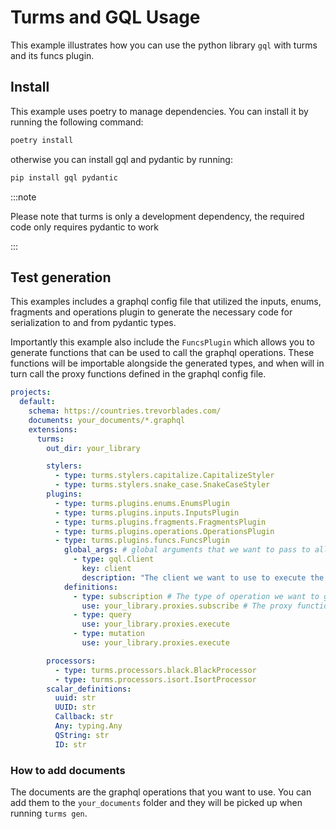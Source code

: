 # Turms and GQL Usage

This example illustrates how you can use the python library `gql`
with turms and its funcs plugin.

## Install

This example uses poetry to manage dependencies. You can install it
by running the following command:

```bash
poetry install
```

otherwise you can install gql and pydantic by running:

```bash
pip install gql pydantic
```

:::note

Please note that turms is only a development dependency, the required code only
requires pydantic to work

:::

## Test generation

This examples includes a graphql config file that utilized the inputs, enums,
fragments and operations plugin to generate the necessary code for serialization
to and from pydantic types.

Importantly this example also include the `FuncsPlugin` which allows you to
generate functions that can be used to call the graphql operations. These functions
will be importable alongside the generated types, and when will in turn call the
proxy functions defined in the graphql config file.

```yaml
projects:
  default:
    schema: https://countries.trevorblades.com/
    documents: your_documents/*.graphql
    extensions:
      turms:
        out_dir: your_library

        stylers:
          - type: turms.stylers.capitalize.CapitalizeStyler
          - type: turms.stylers.snake_case.SnakeCaseStyler
        plugins:
          - type: turms.plugins.enums.EnumsPlugin
          - type: turms.plugins.inputs.InputsPlugin
          - type: turms.plugins.fragments.FragmentsPlugin
          - type: turms.plugins.operations.OperationsPlugin
          - type: turms.plugins.funcs.FuncsPlugin
            global_args: # global arguments that we want to pass to all functions (here a reference to the gql client)
              - type: gql.Client
                key: client
                description: "The client we want to use to execute the operation"
            definitions:
              - type: subscription # The type of operation we want to generate a function for
                use: your_library.proxies.subscribe # The proxy function we want to use to execute the operation
              - type: query
                use: your_library.proxies.execute
              - type: mutation
                use: your_library.proxies.execute

        processors:
          - type: turms.processors.black.BlackProcessor
          - type: turms.processors.isort.IsortProcessor
        scalar_definitions:
          uuid: str
          UUID: str
          Callback: str
          Any: typing.Any
          QString: str
          ID: str
```

### How to add documents

The documents are the graphql operations that you want to use. You can add them
to the `your_documents` folder and they will be picked up when running
`turms gen`.
